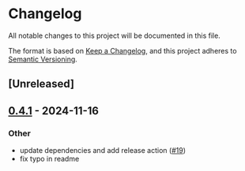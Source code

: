 # Changelog

All notable changes to this project will be documented in this file.

The format is based on [Keep a Changelog](https://keepachangelog.com/en/1.0.0/),
and this project adheres to [Semantic Versioning](https://semver.org/spec/v2.0.0.html).

## [Unreleased]

## [0.4.1](https://github.com/eegli/mfaws/compare/v0.4.0...v0.4.1) - 2024-11-16

### Other

- update dependencies and add release action ([#19](https://github.com/eegli/mfaws/pull/19))
- fix typo in readme
